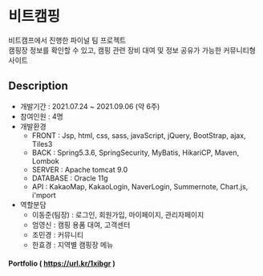 # 비트캠핑
비트캠프에서 진행한 파이널 팀 프로젝트 <br>
캠핑장 정보를 확인할 수 있고, 캠핑 관련 장비 대여 및 정보 공유가 가능한 커뮤니티형 사이트

## Description
+ 개발기간 : 2021.07.24 ~ 2021.09.06 (약 6주)
+ 참여인원 : 4명
+ 개발환경  
  - FRONT : Jsp, html, css, sass, javaScript, jQuery, BootStrap, ajax, Tiles3
  - BACK : Spring5.3.6, SpringSecurity, MyBatis, HikariCP, Maven, Lombok
  - SERVER : Apache tomcat 9.0
  - DATABASE : Oracle 11g 
  - API : KakaoMap, KakaoLogin, NaverLogin, Summernote, Chart.js, i'mport 
+ 역할분담
  - 이동준(팀장) : 로그인, 회원가입, 마이페이지, 관리자페이지
  - 엄영신 : 캠핑 용품 대여, 고객센터
  - 조민경 : 커뮤니티 <br> 
  - 한효경 : 지역별 캠핑장 메뉴

#### Portfolio ( https://url.kr/1xibgr )
 
  


